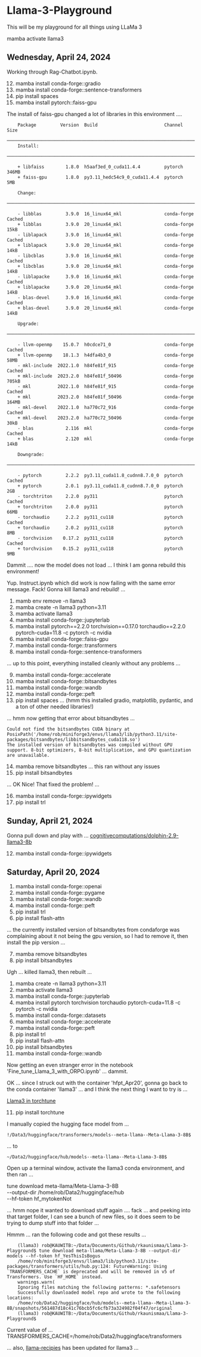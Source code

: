# Llama-3-Playground

This will be my playground for all things using LLaMa 3

mamba activate llama3

## Wednesday, April 24, 2024

Working through Rag-Chatbot.ipynb.

 12) mamba install conda-forge::gradio
 13) mamba install conda-forge::sentence-transformers
 14) pip install spaces
 15) mamba install pytorch::faiss-gpu

 The install of faiss-gpu changed a lot of libraries in this environment .... 

        Package         Version  Build                         Channel           Size
        ─────────────────────────────────────────────────────────────────────────────────
        Install:
        ─────────────────────────────────────────────────────────────────────────────────

        + libfaiss        1.8.0  h5aaf3ed_0_cuda11.4.4         pytorch          346MB
        + faiss-gpu       1.8.0  py3.11_hedc54c9_0_cuda11.4.4  pytorch            5MB

        Change:
        ─────────────────────────────────────────────────────────────────────────────────

        - libblas         3.9.0  16_linux64_mkl                conda-forge     Cached
        + libblas         3.9.0  20_linux64_mkl                conda-forge       15kB
        - liblapack       3.9.0  16_linux64_mkl                conda-forge     Cached
        + liblapack       3.9.0  20_linux64_mkl                conda-forge       14kB
        - libcblas        3.9.0  16_linux64_mkl                conda-forge     Cached
        + libcblas        3.9.0  20_linux64_mkl                conda-forge       14kB
        - liblapacke      3.9.0  16_linux64_mkl                conda-forge     Cached
        + liblapacke      3.9.0  20_linux64_mkl                conda-forge       14kB
        - blas-devel      3.9.0  16_linux64_mkl                conda-forge     Cached
        + blas-devel      3.9.0  20_linux64_mkl                conda-forge       14kB

        Upgrade:
        ─────────────────────────────────────────────────────────────────────────────────

        - llvm-openmp    15.0.7  h0cdce71_0                    conda-forge     Cached
        + llvm-openmp    18.1.3  h4dfa4b3_0                    conda-forge       58MB
        - mkl-include  2022.1.0  h84fe81f_915                  conda-forge     Cached
        + mkl-include  2023.2.0  h84fe81f_50496                conda-forge      705kB
        - mkl          2022.1.0  h84fe81f_915                  conda-forge     Cached
        + mkl          2023.2.0  h84fe81f_50496                conda-forge      164MB
        - mkl-devel    2022.1.0  ha770c72_916                  conda-forge     Cached
        + mkl-devel    2023.2.0  ha770c72_50496                conda-forge       30kB
        - blas            2.116  mkl                           conda-forge     Cached
        + blas            2.120  mkl                           conda-forge       14kB

        Downgrade:
        ─────────────────────────────────────────────────────────────────────────────────

        - pytorch         2.2.2  py3.11_cuda11.8_cudnn8.7.0_0  pytorch         Cached
        + pytorch         2.0.1  py3.11_cuda11.8_cudnn8.7.0_0  pytorch            2GB
        - torchtriton     2.2.0  py311                         pytorch         Cached
        + torchtriton     2.0.0  py311                         pytorch           66MB
        - torchaudio      2.2.2  py311_cu118                   pytorch         Cached
        + torchaudio      2.0.2  py311_cu118                   pytorch            8MB
        - torchvision    0.17.2  py311_cu118                   pytorch         Cached
        + torchvision    0.15.2  py311_cu118                   pytorch            9MB

Dammit .... now the model does not load ... I think I am gonna rebuild this environment!

Yup. Instruct.ipynb which did work is now failing with the same error message. Fack! Gonna kill llama3 and rebuild! ... 


 1) mamb env remove -n llama3
 2) mamba create -n llama3 python=3.11
 3) mamba activate llama3
 4) mamba install conda-forge::jupyterlab
 5) mamba install pytorch==2.2.0 torchvision==0.17.0 torchaudio==2.2.0 pytorch-cuda=11.8 -c pytorch -c nvidia
 6) mamba install conda-forge::faiss-gpu
 7) mamba install conda-forge::transformers
 8) mamba install conda-forge::sentence-transformers

  ... up to this point, everything installed cleanly without any problems ...

 9) mamba install conda-forge::accelerate
10) mamba install conda-forge::bitsandbytes
11) mamba install conda-forge::wandb
12) mamba install conda-forge::peft
13) pip install spaces ... (hmm this installed gradio, matplotlib, pydantic, and a ton of other needed libraries!)

... hmm now getting that error about bitsandbytes ...

    Could not find the bitsandbytes CUDA binary at PosixPath('/home/rob/miniforge3/envs/llama3/lib/python3.11/site-packages/bitsandbytes/libbitsandbytes_cuda118.so')
    The installed version of bitsandbytes was compiled without GPU support. 8-bit optimizers, 8-bit multiplication, and GPU quantization are unavailable.

14) mamba remove bitsandbytes ... this ran without any issues 
15) pip install bitsandbytes

... OK Nice! That fixed the problem! ...

16) mamba install conda-forge::ipywidgets
17) pip install trl

## Sunday, April 21, 2024

Gonna pull down and play with ...
[cognitivecomputations/dolphin-2.9-llama3-8b](https://huggingface.co/cognitivecomputations/dolphin-2.9-llama3-8b)

12) mamba install conda-forge::ipywidgets

## Saturday, April 20, 2024

 1) mamba install conda-forge::openai
 2) mamba install conda-forge::pygame
 3) mamba install conda-forge::wandb
 4) mamba install conda-forge::peft
 5) pip install trl
 6) pip install flash-attn

... the currently installed version of bitsandbytes from condaforge was complaining about it not being the gpu version, so I had to remove it, then install the pip version ...

 7) mamba remove bitsandbytes 
 8) pip install bitsandbytes

 Ugh ... killed llama3, then rebuilt ...

 1) mamba create -n llama3 python=3.11
 2) mamba activate llama3
 3) mamba install conda-forge::jupyterlab
 3) mamba install pytorch torchvision torchaudio pytorch-cuda=11.8 -c pytorch -c nvidia
 4) mamba install conda-forge::datasets
 5) mamba install conda-forge::accelerate
 6) mamba install conda-forge::peft
 7) pip install trl
 8) pip install flash-attn
 9) pip install bitsandbytes
10) mamba install conda-forge::wandb

Now getting an even stranger error in the notebook 'Fine_tune_Llama_3_with_ORPO.ipynb' ... dammit.

OK ... since I struck out with the container 'hfpt_Apr20', gonna go back to the conda container 'llama3' ... and I think the next thing I want to try is ...

[Llama3 in torchtune](https://pytorch.org/torchtune/stable/tutorials/llama3.html)

11) pip install torchtune

I manually copied the hugging face model from ...

    !/Data3/huggingface/transformers/models--meta-llama--Meta-Llama-3-8B$ 

... to 

    ~/Data2/huggingface/hub/models--meta-llama--Meta-Llama-3-8B$ 

Open up a terminal window, activate the llama3 conda environment, and then ran ...

tune download meta-llama/Meta-Llama-3-8B \
    --output-dir /home/rob/Data2/huggingface/hub \
    --hf-token hf_mytokenNot

... hmm nope it wanted to download stuff again .... fack ... and peeking into that target folder, I can see a bunch of new files, so it does seem to be trying to dump stuff into that folder ... 

Hmmm ... ran the following code and got these results ...

        (llama3) rob@KAUWITB:~/Data/Documents/Github/rkaunismaa/Llama-3-Playground$ tune download meta-llama/Meta-Llama-3-8B --output-dir models --hf-token hf_YesThisIsBogus
        /home/rob/miniforge3/envs/llama3/lib/python3.11/site-packages/transformers/utils/hub.py:124: FutureWarning: Using `TRANSFORMERS_CACHE` is deprecated and will be removed in v5 of Transformers. Use `HF_HOME` instead.
        warnings.warn(
        Ignoring files matching the following patterns: *.safetensors
        Successfully downloaded model repo and wrote to the following locations:
        /home/rob/Data2/huggingface/hub/models--meta-llama--Meta-Llama-3-8B/snapshots/561487d18c41c76bcb5fc6cfb73a324982f04f47/original
        (llama3) rob@KAUWITB:~/Data/Documents/Github/rkaunismaa/Llama-3-Playground$ 


Current value of ... 
TRANSFORMERS_CACHE=/home/rob/Data2/huggingface/transformers

 ... also,  [llama-recipies](https://github.com/meta-llama/llama-recipes/tree/main) has been updated for llama3 ...



